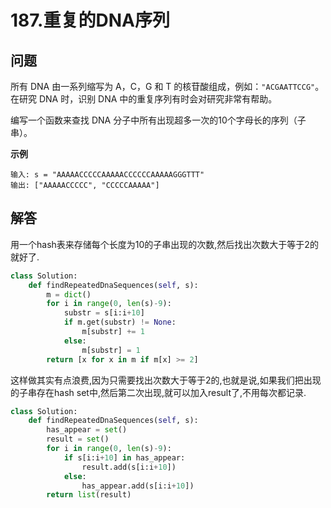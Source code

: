 # 187.重复的DNA序列

## 问题
所有 DNA 由一系列缩写为 A，C，G 和 T 的核苷酸组成，例如：`"ACGAATTCCG"`。在研究 DNA 时，识别 DNA 中的重复序列有时会对研究非常有帮助。

编写一个函数来查找 DNA 分子中所有出现超多一次的10个字母长的序列（子串）。

**示例**
```
输入: s = "AAAAACCCCCAAAAACCCCCCAAAAAGGGTTT"
输出: ["AAAAACCCCC", "CCCCCAAAAA"]
```

## 解答
用一个hash表来存储每个长度为10的子串出现的次数,然后找出次数大于等于2的就好了.
```python
class Solution:
    def findRepeatedDnaSequences(self, s):
        m = dict()
        for i in range(0, len(s)-9):
            substr = s[i:i+10]
            if m.get(substr) != None:
                m[substr] += 1
            else:
                m[substr] = 1
        return [x for x in m if m[x] >= 2]
```

这样做其实有点浪费,因为只需要找出次数大于等于2的,也就是说,如果我们把出现的子串存在hash set中,然后第二次出现,就可以加入result了,不用每次都记录.

```python
class Solution:
    def findRepeatedDnaSequences(self, s):
        has_appear = set()
        result = set()
        for i in range(0, len(s)-9):
            if s[i:i+10] in has_appear:
                result.add(s[i:i+10])
            else:
                has_appear.add(s[i:i+10])
        return list(result)
```
